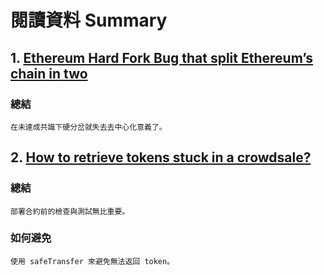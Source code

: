 # 閱讀資料 Summary
## 1. [Ethereum Hard Fork Bug that split Ethereum’s chain in two](https://www.coindesk.com/tech/2020/11/11/ethereums-unannounced-hard-fork-was-trying-to-prevent-the-very-disruption-it-caused/)
### 總結
    在未達成共識下硬分岔就失去去中心化意義了。
## 2. [How to retrieve tokens stuck in a crowdsale?](https://forum.openzeppelin.com/t/how-to-retrieve-tokens-stuck-in-a-crowdsale/3959)
### 總結
    部署合約前的檢查與測試無比重要。
### 如何避免
    使用 safeTransfer 來避免無法返回 token。